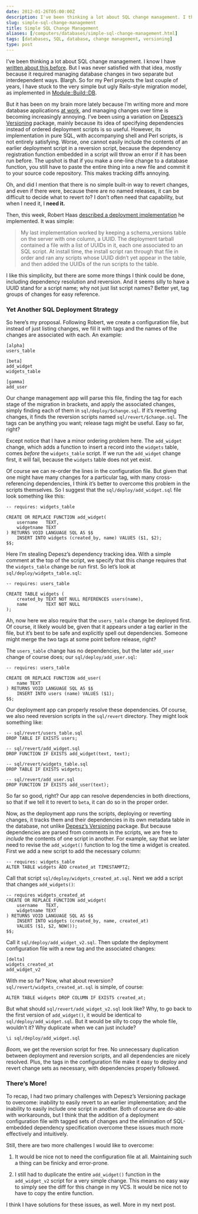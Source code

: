 ```yaml
--- 
date: 2012-01-26T05:00:00Z
description: I've been thinking a lot about SQL change management. I think I may finally have cracked this thing wide open.
slug: simple-sql-change-management
title: Simple SQL Change Management
aliases: [/computers/databases/simple-sql-change-management.html]
tags: [databases, SQL, database, change management, versioning]
type: post
---
```


I’ve been thinking a lot about SQL change management. I know I have [written
about this before]. But I was never satisfied with that idea, mostly because it
required managing database changes in two separate but interdependent ways.
Blargh. So for my Perl projects the last couple of years, I have stuck to the
very simple but ugly Rails-style migration model, as implemented in
[Module::Build::DB].

But it has been on my brain more lately because I’m writing more and more
database applications [at work], and managing changes over time is becoming
increasingly annoying. I’ve been using a variation on [Depesz’s Versioning]
package, mainly because its idea of specifying dependencies instead of ordered
deployment scripts is so useful. However, its implementation in pure SQL, with
accompanying shell and Perl scripts, is not entirely satisfying. Worse, one
cannot easily include the contents of an earlier deployment script in a
reversion script, because the dependency registration function embedded in a
script will throw an error if it has been run before. The upshot is that if you
make a one-line change to a database function, you still have to paste the
entire thing into a new file and commit it to your source code repository. This
makes tracking diffs annoying.

Oh, and did I mention that there is no simple built-in way to revert changes,
and even if there were, because there are no named releases, it can be difficult
to decide what to revert *to*? I don’t often need that capability, but when I
need it, I **need it.**

Then, this week, Robert Haas [described a deployment implementation] he
implemented. It was simple:

> My last implementation worked by keeping a schema\_versions table on the
> server with one column, a UUID. The deployment tarball contained a file with a
> list of UUIDs in it, each one associated to an SQL script. At install time,
> the install script ran through that file in order and ran any scripts whose
> UUID didn’t yet appear in the table, and then added the UUIDs of the run
> scripts to the table.

I like this simplicity, but there are some more things I think could be done,
including dependency resolution and reversion. And it seems silly to have a UUID
stand for a script name; why not just list script names? Better yet, tag groups
of changes for easy reference.

### Yet Another SQL Deployment Strategy

So here’s my proposal. Following Robert, we create a configuration file, but
instead of just listing changes, we fill it with tags and the names of the
changes are associated with each. An example:

    [alpha]
    users_table

    [beta]
    add_widget
    widgets_table

    [gamma]
    add_user

Our change management app will parse this file, finding the tag for each stage
of the migration in brackets, and apply the associated changes, simply finding
each of them in `sql/deploy/$change.sql`. If it’s reverting changes, it finds
the reversion scripts named `sql/revert/$change.sql`. The tags can be anything
you want; release tags might be useful. Easy so far, right?

Except notice that I have a minor ordering problem here. The `add_widget`
change, which adds a function to insert a record into the `widgets` table, comes
*before* the `widgets_table` script. If we run the `add_widget` change first, it
will fail, because the `widgets` table does not yet exist.

Of course we can re-order the lines in the configuration file. But given that
one might have many changes for a particular tag, with many cross-referencing
dependencies, I think it’s better to overcome this problem in the scripts
themselves. So I suggest that the `sql/deploy/add_widget.sql` file look
something like this:

    -- requires: widgets_table

    CREATE OR REPLACE FUNCTION add_widget(
        username   TEXT,
        widgetname TEXT
    ) RETURNS VOID LANGUAGE SQL AS $$
        INSERT INTO widgets (created_by, name) VALUES ($1, $2);
    $$;

Here I’m stealing Depesz’s dependency tracking idea. With a simple comment at
the top of the script, we specify that this change requires that the
`widgets_table` change be run first. So let’s look at
`sql/deploy/widgets_table.sql`:

    -- requires: users_table

    CREATE TABLE widgets (
        created_by TEXT NOT NULL REFERENCES users(name),
        name       TEXT NOT NULL
    );

Ah, now here we also require that the `users_table` change be deployed first. Of
course, it likely would be, given that it appears under a tag earlier in the
file, but it’s best to be safe and explicitly spell out dependencies. Someone
might merge the two tags at some point before release, right?

The `users_table` change has no dependencies, but the later `add_user` change of
course does; our `sql/deploy/add_user.sql`:

    -- requires: users_table

    CREATE OR REPLACE FUNCTION add_user(
        name TEXT
    ) RETURNS VOID LANGUAGE SQL AS $$
        INSERT INTO users (name) VALUES ($1);
    $$;

Our deployment app can properly resolve these dependencies. Of course, we also
need reversion scripts in the `sql/revert` directory. They might look something
like:

    -- sql/revert/users_table.sql
    DROP TABLE IF EXISTS users;

    -- sql/revert/add_widget.sql
    DROP FUNCTION IF EXISTS add_widget(text, text);

    -- sql/revert/widgets_table.sql
    DROP TABLE IF EXISTS widgets;

    -- sql/revert/add_user.sql
    DROP FUNCTION IF EXISTS add_user(text);

So far so good, right? Our app can resolve dependencies in both directions, so
that if we tell it to revert to `beta`, it can do so in the proper order.

Now, as the deployment app runs the scripts, deploying or reverting changes, it
tracks them and their dependencies in its own metadata table in the database,
not unlike [Depesz’s Versioning] package. But because dependencies are parsed
from comments in the scripts, we are free to *include* the contents of one
script in another. For example, say that we later need to revise the
`add_widget()` function to log the time a widget is created. First we add a new
script to add the necessary column:

    -- requires: widgets_table
    ALTER TABLE widgets ADD created_at TIMESTAMPTZ;

Call that script `sql/deploy/widgets_created_at.sql`. Next we add a script that
changes `add_widgets()`:

    -- requires widgets_created_at
    CREATE OR REPLACE FUNCTION add_widget(
        username   TEXT,
        widgetname TEXT
    ) RETURNS VOID LANGUAGE SQL AS $$
        INSERT INTO widgets (created_by, name, created_at)
        VALUES ($1, $2, NOW());
    $$;

Call it `sql/deploy/add_widget_v2.sql`. Then update the deployment configuration
file with a new tag and the associated changes:

    [delta]
    widgets_created_at
    add_widget_v2

With me so far? Now, what about reversion? `sql/revert/widgets_created_at.sql`
is simple, of course:

    ALTER TABLE widgets DROP COLUMN IF EXISTS created_at;

But what should `sql/revert/add_widget_v2.sql` look like? Why, to go back to the
first version of `add_widget()`, it would be identical to
`sql/deploy/add_widget.sql`. But it would be silly to copy the whole file,
wouldn’t it? Why duplicate when we can just include?

    \i sql/deploy/add_widget.sql

*Boom,* we get the reversion script for free. No unnecessary duplication between
deployment and reversion scripts, and all dependencies are nicely resolved.
Plus, the tags in the configuration file make it easy to deploy and revert
change sets as necessary, with dependencies properly followed.

### There’s More!

To recap, I had two primary challenges with Depesz’s Versioning package to
overcome: inability to easily revert to an earlier implementation; and the
inability to easily include one script in another. Both of course are do-able
with workarounds, but I think that the addition of a deployment configuration
file with tagged sets of changes and the elimination of SQL-embedded dependency
specification overcome these issues much more effectively and intuitively.

Still, there are two more challenges I would like to overcome:

1.  It would be nice not to need the configuration file at all. Maintaining such
    a thing can be finicky and error-prone.

2.  I still had to duplicate the entire `add_widget()` function in the
    `add_widget_v2` script for a very simple change. This means no easy way to
    simply see the diff for this change in my VCS. It would be nice not to have
    to copy the entire function.

I think I have solutions for these issues, as well. More in my next post.

  [written about this before]: /computers/databases/change-management.html
  [Module::Build::DB]: https://metacpan.org/module/Module::Build::DB
  [at work]: http://iovation.com/
  [Depesz’s Versioning]: http://www.depesz.com/index.php/2010/08/22/versioning/
  [described a deployment implementation]: http://archives.postgresql.org/pgsql-hackers/2012-01/msg01138.php

